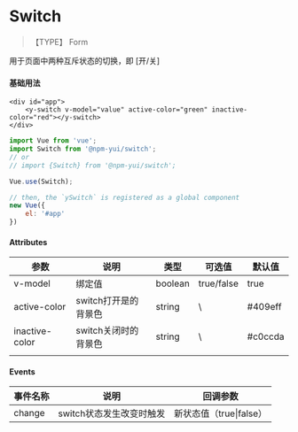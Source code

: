 # Switch
> 【TYPE】 Form
>

用于页面中两种互斥状态的切换，即 [开/关]



#### 基础用法

```vue
<div id="app">
	<y-switch v-model="value" active-color="green" inactive-color="red"></y-switch>
</div>
```

```javascript
import Vue from 'vue';
import Switch from '@npm-yui/switch';
// or 
// import {Switch} from '@npm-yui/switch';

Vue.use(Switch);

// then, the `ySwitch` is registered as a global component
new Vue({
    el: '#app'
})
```



#### Attributes

| 参数           | 说明                 | 类型    | 可选值     | 默认值  |
| -------------- | -------------------- | ------- | ---------- | ------- |
| v-model        | 绑定值               | boolean | true/false | true    |
| active-color   | switch打开是的背景色 | string  | \          | #409eff |
| inactive-color | switch关闭时的背景色 | string  | \          | #c0ccda |
|                |                      |         |            |         |

#### Events

| 事件名称 | 说明                     | 回调参数                |
| -------- | ------------------------ | ----------------------- |
| change   | switch状态发生改变时触发 | 新状态值（true\|false） |

